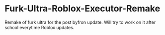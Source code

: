 # Furk-Ultra-Roblox-Executor-Remake
Remake of furk ultra for the post byfron update. Will try to work on it after school everytime Roblox updates.
